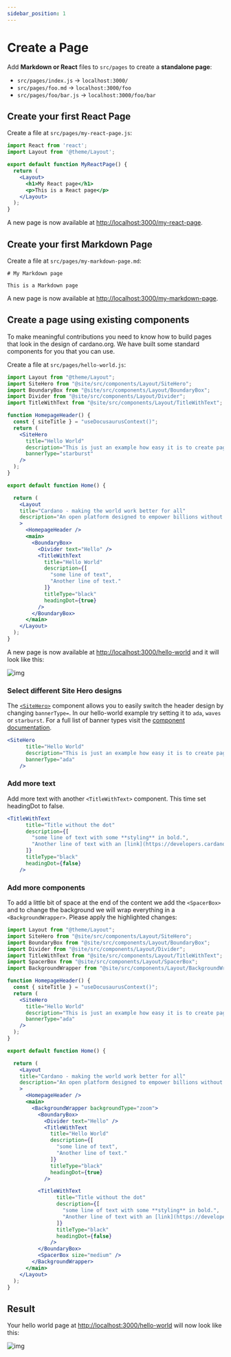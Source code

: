 ```yaml
---
sidebar_position: 1
---
```


# Create a Page

Add **Markdown or React** files to `src/pages` to create a **standalone page**:

- `src/pages/index.js` → `localhost:3000/`
- `src/pages/foo.md` → `localhost:3000/foo`
- `src/pages/foo/bar.js` → `localhost:3000/foo/bar`

## Create your first React Page

Create a file at `src/pages/my-react-page.js`:

```jsx title="src/pages/my-react-page.js"
import React from 'react';
import Layout from '@theme/Layout';

export default function MyReactPage() {
  return (
    <Layout>
      <h1>My React page</h1>
      <p>This is a React page</p>
    </Layout>
  );
}
```

A new page is now available at [http://localhost:3000/my-react-page](http://localhost:3000/my-react-page).

## Create your first Markdown Page

Create a file at `src/pages/my-markdown-page.md`:

```mdx title="src/pages/my-markdown-page.md"
# My Markdown page

This is a Markdown page
```

A new page is now available at [http://localhost:3000/my-markdown-page](http://localhost:3000/my-markdown-page).


## Create a page using existing components

To make meaningful contributions you need to know how to build pages that look in the design of cardano.org. We have built some standard components for you that you can use.

Create a file at `src/pages/hello-world.js`:

```jsx title="src/pages/hello-world.js"
import Layout from "@theme/Layout";
import SiteHero from "@site/src/components/Layout/SiteHero";
import BoundaryBox from "@site/src/components/Layout/BoundaryBox";
import Divider from "@site/src/components/Layout/Divider";
import TitleWithText from "@site/src/components/Layout/TitleWithText";

function HomepageHeader() {
  const { siteTitle } = "useDocusaurusContext()";
  return (
    <SiteHero
      title="Hello World"
      description="This is just an example how easy it is to create pages."
      bannerType="starburst"
    />
  );
}

export default function Home() {

  return (
    <Layout
    title="Cardano - making the world work better for all"
    description="An open platform designed to empower billions without economic identity by offering decentralized applications for managing identity, value, and governance."
    >
      <HomepageHeader />
      <main>
        <BoundaryBox>
          <Divider text="Hello" />
          <TitleWithText 
            title="Hello World"
            description={[
              "some line of text",
              "Another line of text."
            ]}
            titleType="black"
            headingDot={true}
          />
        </BoundaryBox>
      </main>
    </Layout>
  );
}

```

A new page is now available at [http://localhost:3000/hello-world](http://localhost:3000/hello-world) and it will look like this:

![img](/img/docs/tutorial/tutorial-step-1.jpg)

### Select different Site Hero designs

The [`<SiteHero>`](/docs/components/site-hero) component allows you to easily switch the header design by changing `bannerType=`. In our hello-world example try setting it to `ada`, `waves` or `starburst`. For a full list of banner types visit the [component documentation](/docs/components/site-hero).

```jsx {4}
<SiteHero
      title="Hello World"
      description="This is just an example how easy it is to create pages."
      bannerType="ada"
    />

```

### Add more text

Add more text with another `<TitleWithText>` component. This time set headingDot to false.

```jsx {8} 
<TitleWithText 
      title="Title without the dot"
      description={[
        "some line of text with some **styling** in bold.",
        "Another line of text with an [link](https://developers.cardano.org)."
      ]}
      titleType="black"
      headingDot={false}
    />
```

### Add more components

To add a little bit of space at the end of the content we add the `<SpacerBox>` and to change the background we will wrap everything in a `<BackgroundWrapper>`. Please apply the highlighted changes:

```jsx {6-7,29,52-53} title="src/pages/hello-world.js"
import Layout from "@theme/Layout";
import SiteHero from "@site/src/components/Layout/SiteHero";
import BoundaryBox from "@site/src/components/Layout/BoundaryBox";
import Divider from "@site/src/components/Layout/Divider";
import TitleWithText from "@site/src/components/Layout/TitleWithText";
import SpacerBox from "@site/src/components/Layout/SpacerBox";
import BackgroundWrapper from "@site/src/components/Layout/BackgroundWrapper";

function HomepageHeader() {
  const { siteTitle } = "useDocusaurusContext()";
  return (
    <SiteHero
      title="Hello World"
      description="This is just an example how easy it is to create pages."
      bannerType="ada"
    />
  );
}

export default function Home() {

  return (
    <Layout
    title="Cardano - making the world work better for all"
    description="An open platform designed to empower billions without economic identity by offering decentralized applications for managing identity, value, and governance."
    >
      <HomepageHeader />
      <main>
        <BackgroundWrapper backgroundType="zoom">
          <BoundaryBox>
            <Divider text="Hello" />
            <TitleWithText 
              title="Hello World"
              description={[
                "some line of text",
                "Another line of text."
              ]}
              titleType="black"
              headingDot={true}
            />

          <TitleWithText 
                title="Title without the dot"
                description={[
                  "some line of text with some **styling** in bold.",
                  "Another line of text with an [link](https://developers.cardano.org)."
                ]}
                titleType="black"
                headingDot={false}
              />
          </BoundaryBox>
          <SpacerBox size="medium" />
        </BackgroundWrapper>
      </main>
    </Layout>
  );
}

```

## Result

Your hello world page at [http://localhost:3000/hello-world](http://localhost:3000/hello-world) will now look like this:

![img](/img/docs/tutorial/tutorial-step-2.jpg)